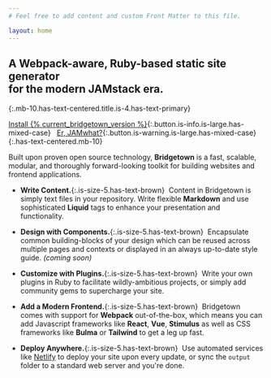 ```yaml
---
# Feel free to add content and custom Front Matter to this file.

layout: home
---
```


## A Webpack-aware, Ruby-based static site generator <br/>for the modern JAMstack era.
{:.mb-10.has-text-centered.title.is-4.has-text-primary}

[Install {% current_bridgetown_version %}](/docs/){:.button.is-info.is-large.has-mixed-case}
&nbsp;
[Er, JAMwhat?](/docs/jamstack){:.button.is-warning.is-large.has-mixed-case}
{:.has-text-centered.mb-10}

Built upon proven open source technology, **Bridgetown** is a fast, scalable, modular, and thoroughly forward-looking toolkit for building websites and frontend applications.

* **Write Content.**{:.is-size-5.has-text-brown} &nbsp;Content in Bridgetown is simply text files in your repository. Write flexible **Markdown** and use sophisticated **Liquid** tags to enhance your presentation and functionality.

* **Design with Components.**{:.is-size-5.has-text-brown} &nbsp;Encapsulate common building-blocks of your design which can be reused across multiple pages and contexts or displayed in an always up-to-date style guide. _(coming soon)_

* **Customize with Plugins.**{:.is-size-5.has-text-brown} &nbsp;Write your own plugins in Ruby to facilitate wildly-ambitious projects, or simply add community gems to supercharge your site.

* **Add a Modern Frontend.**{:.is-size-5.has-text-brown} &nbsp;Bridgetown comes with support for **Webpack** out-of-the-box, which means you can add Javascript frameworks like **React**, **Vue**, **Stimulus** as well as CSS frameworks like **Bulma** or **Tailwind** to get a leg up fast.

* **Deploy Anywhere.**{:.is-size-5.has-text-brown} &nbsp;Use automated services like [Netlify](https://www.netlify.com) to deploy your site upon every update, or sync the `output` folder to a standard web server and you're done.
